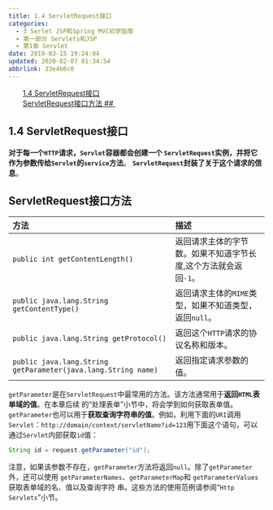 ```yaml
---
title: 1.4 ServletRequest接口
categories: 
  - 3 Serlet JSP和Spring MVC初学指南
  - 第一部分 Servlets和JSP
  - 第1章 Servlet
date: 2019-03-15 19:24:04
updated: 2020-02-07 01:34:54
abbrlink: 33e4b6c0
---
```

<div id='my_toc'><a href="/JavaReadingNotes/33e4b6c0/#1-4-ServletRequest接口" class="header_2">1.4 ServletRequest接口</a>&nbsp;<br><a href="/JavaReadingNotes/33e4b6c0/#ServletRequest接口方法-##" class="header_2">ServletRequest接口方法 ## </a>&nbsp;<br></div>
<style>.header_1{margin-left: 1em;}.header_2{margin-left: 2em;}.header_3{margin-left: 3em;}.header_4{margin-left: 4em;}.header_5{margin-left: 5em;}.header_6{margin-left: 6em;}</style>
<!--more-->
<script>if (navigator.platform.search('arm')==-1){document.getElementById('my_toc').style.display = 'none';}var e,p = document.getElementsByTagName('p');while (p.length>0) {e = p[0];e.parentElement.removeChild(e);}</script>

<!--end-->
<!--SSTStart-->
## 1.4 ServletRequest接口  ##
**对于每一个`HTTP`请求，`Servlet`容器都会创建一个 `ServletRequest`实例，并将它作为参数传给`Servlet`的`service`方法**。 **`ServletRequest`封装了关于这个请求的信息**。
## ServletRequest接口方法 ## 
|方法|描述|
|:---|:---|
|`public int getContentLength()`|返回请求主体的字节数。如果不知道字节长度,这个方法就会返回`-1`。|
|`public java.lang.String getContentType()`|返回请求主体的`MIME`类型，如果不知道类型，返回`null`。|
|`public java.lang.String getProtocol()`|返回这个`HTTP`请求的协议名称和版本。|
|`public java.lang.String getParameter(java.lang.String name)`|返回指定请求参数的值。|

`getParameter`是在`ServletRequest`中最常用的方法。该方法通常用于**返回`HTML`表单域的值**。在本章后续 的“处理表单”小节中，将会学到如何获取表单值。 `getParameter`也可以用于**获取查询字符串的值**。例如，利用下面的`URI`调用`Servlet`：`http://domain/context/servletName?id=123`用下面这个语句，可以通过`Servlet`内部获取`id`值： 
```java
String id = request.getParameter("id"); 
```
注意，如果该参数不存在，`getParameter`方法将返回`null`。除了`getParameter`外，还可以使用 `getParameterNames`、`getParameterMap`和 `getParameterValues`获取表单域的名、值以及查询字符 串。这些方法的使用范例请参阅“`Http Servlets`”小节。
<!--SSTStop-->
